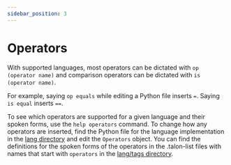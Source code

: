 ```yaml
---
sidebar_position: 3
---
```


# Operators

With supported languages, most operators can be dictated with `op (operator name)` and comparison operators can be dictated with `is (operator name)`.

For example, saying `op equals` while editing a Python file inserts `=`. Saying `is equal` inserts `==`.

To see which operators are supported for a given language and their spoken forms, use the `help operators` command. To change how any operators are inserted, find the Python file for the language implementation in the [lang directory](https://github.com/talonhub/community/tree/main/lang) and edit the `Operators` object. You can find the definitions for the spoken forms of the operators in the .talon-list files with names that start with `operators` in the [lang/tags directory](https://github.com/talonhub/community/tree/main/lang/tags).
